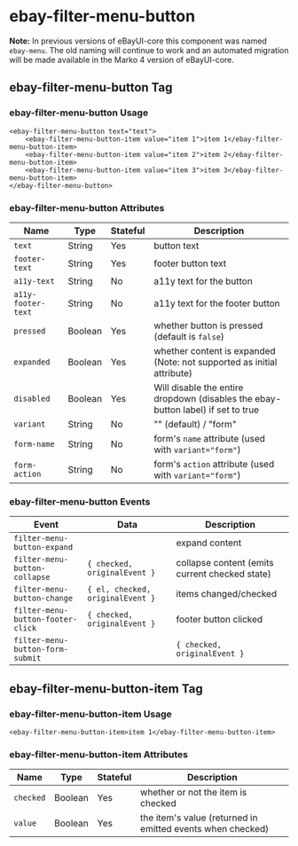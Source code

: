 # ebay-filter-menu-button

**Note:** In previous versions of eBayUI-core this component was named `ebay-menu`. The old naming will continue to work and an automated migration will be made available in the Marko 4 version of eBayUI-core.

## ebay-filter-menu-button Tag

### ebay-filter-menu-button Usage

```marko
<ebay-filter-menu-button text="text">
    <ebay-filter-menu-button-item value="item 1">item 1</ebay-filter-menu-button-item>
    <ebay-filter-menu-button-item value="item 2">item 2</ebay-filter-menu-button-item>
    <ebay-filter-menu-button-item value="item 3">item 3</ebay-filter-menu-button-item>
</ebay-filter-menu-button>
```

### ebay-filter-menu-button Attributes

Name | Type | Stateful | Description
--- | --- | --- | ---
`text` | String | Yes | button text
`footer-text` | String | Yes | footer button text
`a11y-text` | String | No | a11y text for the button
`a11y-footer-text` | String | No | a11y text for the footer button
`pressed` | Boolean | Yes | whether button is pressed (default is `false`)
`expanded` | Boolean | Yes | whether content is expanded (Note: not supported as initial attribute)
`disabled` | Boolean | Yes | Will disable the entire dropdown (disables the ebay-button label) if set to true
`variant` | String | No | "" (default) / "form"
`form-name` | String | No | form's `name` attribute (used with `variant="form"`)
`form-action` | String | No | form's `action` attribute (used with `variant="form"`)

### ebay-filter-menu-button Events

Event | Data | Description
--- | --- | ---
`filter-menu-button-expand` | | expand content
`filter-menu-button-collapse` | `{ checked, originalEvent }` | collapse content (emits current checked state)
`filter-menu-button-change` | `{ el, checked, originalEvent }` | items changed/checked
`filter-menu-button-footer-click` | `{ checked, originalEvent }` | footer button clicked
`filter-menu-button-form-submit` |  | `{ checked, originalEvent }` | when using `variant="form"`, and form is submitted (emits current checked state)

## ebay-filter-menu-button-item Tag

### ebay-filter-menu-button-item Usage

```marko
<ebay-filter-menu-button-item>item 1</ebay-filter-menu-button-item>
```

### ebay-filter-menu-button-item Attributes

Name | Type | Stateful | Description
--- | --- | --- | ---
`checked` | Boolean | Yes | whether or not the item is checked
`value` | Boolean | Yes | the item's value (returned in emitted events when checked)
